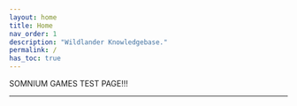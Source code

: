 ```yaml
---
layout: home
title: Home
nav_order: 1
description: "Wildlander Knowledgebase."
permalink: /
has_toc: true
---
```


SOMNIUM GAMES TEST PAGE!!!

----
